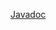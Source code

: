 [Javadoc](https://javadoc.io/doc/org.nasdanika.core/resources/latest/org.nasdanika.resources/module-summary.html)
